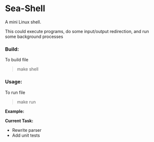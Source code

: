 Sea-Shell
=========

A mini Linux shell.

This could execute programs, do some input/output redirection, and run some background processes

### Build:

To build file
  > make shell
  

### Usage:
To run file
  > make run
  
**Example:**

**Current Task:**
- Rewrite parser
- Add unit tests
